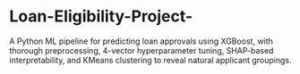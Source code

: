 # Loan-Eligibility-Project-
A Python ML pipeline for predicting loan approvals using XGBoost, with thorough preprocessing, 4-vector hyperparameter tuning, SHAP-based interpretability, and KMeans clustering to reveal natural applicant groupings.
